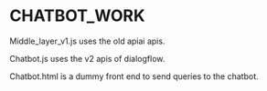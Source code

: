 # CHATBOT_WORK

Middle_layer_v1.js uses the old apiai apis. 

Chatbot.js uses the v2 apis of dialogflow. 

Chatbot.html is a dummy front end to send queries to the chatbot.
